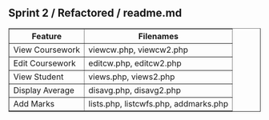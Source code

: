 


<html>
<head>

</head>
<body>
   <h2>Sprint 2 / Refactored / readme.md</h2>
<table width="100%" border="1" style="border-collapse:collapse;">
<thead><tr>
   <th><strong>Feature</strong></th>
   <th><strong>Filenames</strong></th>
</thead>
      </tr>
      <tr>
   <td>View Coursework</td>
   <td>viewcw.php, viewcw2.php</td>
      </tr>
      <tr>
   <td>Edit Coursework</td>
   <td>editcw.php, editcw2.php</td>      
      </tr>
      <tr>
   <td>View Student</td>
   <td>views.php, views2.php</td>      
      </tr>
      <tr>
   <td>Display Average</td>
   <td>disavg.php, disavg2.php</td>
      </tr>
      <tr>
   <td>Add Marks</td>
   <td>lists.php, listcwfs.php, addmarks.php</td>
     </tr>
     
</table>
